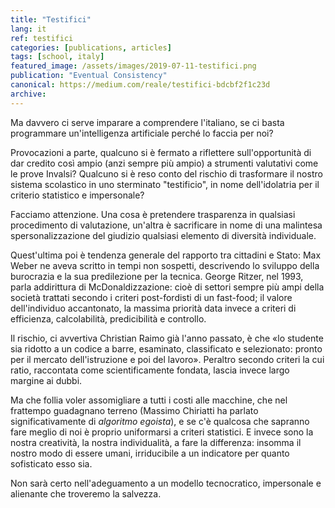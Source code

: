 ```yaml
---
title: "Testifici"
lang: it
ref: testifici
categories: [publications, articles]
tags: [school, italy]
featured_image: /assets/images/2019-07-11-testifici.png
publication: "Eventual Consistency"
canonical: https://medium.com/reale/testifici-bdcbf2f1c23d
archive:
---
```


Ma davvero ci serve imparare a comprendere l'italiano, se ci basta programmare un'intelligenza artificiale perché lo faccia per noi?

Provocazioni a parte, qualcuno si è fermato a riflettere sull'opportunità di dar credito così ampio (anzi sempre più ampio) a strumenti valutativi come le prove Invalsi? Qualcuno si è reso conto del rischio di trasformare il nostro sistema scolastico in uno sterminato "testificio", in nome dell'idolatria per il criterio statistico e impersonale?

Facciamo attenzione. Una cosa è pretendere trasparenza in qualsiasi procedimento di valutazione, un'altra è sacrificare in nome di una malintesa spersonalizzazione del giudizio qualsiasi elemento di diversità individuale.

Quest'ultima poi è tendenza generale del rapporto tra cittadini e Stato: Max Weber ne aveva scritto in tempi non sospetti, descrivendo lo sviluppo della burocrazia e la sua predilezione per la tecnica. George Ritzer, nel 1993, parla addirittura di McDonaldizzazione: cioè di settori sempre più ampi della società trattati secondo i criteri post-fordisti di un fast-food; il valore dell'individuo accantonato, la massima priorità data invece a criteri di efficienza, calcolabilità, predicibilità e controllo.

Il rischio, ci avvertiva Christian Raimo già l'anno passato, è che «lo studente sia ridotto a un codice a barre, esaminato, classificato e selezionato: pronto per il mercato dell'istruzione e poi del lavoro». Peraltro secondo criteri la cui ratio, raccontata come scientificamente fondata, lascia invece largo margine ai dubbi.

Ma che follia voler assomigliare a tutti i costi alle macchine, che nel frattempo guadagnano terreno (Massimo Chiriatti ha parlato significativamente di *algoritmo egoista*), e se c'è qualcosa che sapranno fare meglio di noi è proprio uniformarsi a criteri statistici. E invece sono la nostra creatività, la nostra individualità, a fare la differenza: insomma il nostro modo di essere umani, irriducibile a un indicatore per quanto sofisticato esso sia.

Non sarà certo nell'adeguamento a un modello tecnocratico, impersonale e alienante che troveremo la salvezza.

